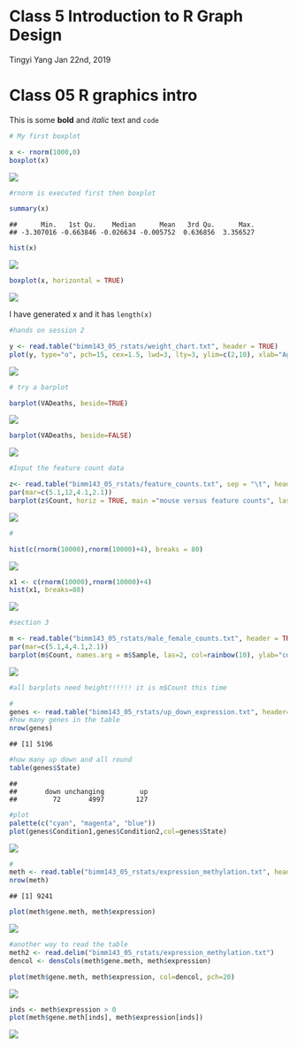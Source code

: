 Class 5 Introduction to R Graph Design
================
Tingyi Yang
Jan 22nd, 2019

Class 05 R graphics intro
=========================

This is some **bold** and *italic* text and `code`

``` r
# My first boxplot

x <- rnorm(1000,0)
boxplot(x)
```

![](class05_files/figure-markdown_github/unnamed-chunk-1-1.png)

``` r
#rnorm is executed first then boxplot

summary(x)
```

    ##      Min.   1st Qu.    Median      Mean   3rd Qu.      Max. 
    ## -3.307016 -0.663846 -0.026634 -0.005752  0.636856  3.356527

``` r
hist(x)
```

![](class05_files/figure-markdown_github/unnamed-chunk-1-2.png)

``` r
boxplot(x, horizontal = TRUE)
```

![](class05_files/figure-markdown_github/unnamed-chunk-1-3.png)

I have generated x and it has `length(x)`

``` r
#hands on session 2

y <- read.table("bimm143_05_rstats/weight_chart.txt", header = TRUE)
plot(y, type="o", pch=15, cex=1.5, lwd=3, lty=3, ylim=c(2,10), xlab="Age(months)", ylab="Weight(kg)", main = "Weight with Age")
```

![](class05_files/figure-markdown_github/unnamed-chunk-2-1.png)

``` r
# try a barplot

barplot(VADeaths, beside=TRUE)
```

![](class05_files/figure-markdown_github/unnamed-chunk-2-2.png)

``` r
barplot(VADeaths, beside=FALSE)
```

![](class05_files/figure-markdown_github/unnamed-chunk-2-3.png)

``` r
#Input the feature count data

z<- read.table("bimm143_05_rstats/feature_counts.txt", sep = "\t", header = TRUE)
par(mar=c(5.1,12,4.1,2.1))
barplot(z$Count, horiz = TRUE, main ="mouse versus feature counts", las=2, xlim= c(0,80000), names.arg = z$Feature)
```

![](class05_files/figure-markdown_github/unnamed-chunk-2-4.png)

``` r
#

hist(c(rnorm(10000),rnorm(10000)+4), breaks = 80)
```

![](class05_files/figure-markdown_github/unnamed-chunk-2-5.png)

``` r
x1 <- c(rnorm(10000),rnorm(10000)+4)
hist(x1, breaks=80)
```

![](class05_files/figure-markdown_github/unnamed-chunk-2-6.png)

``` r
#section 3

m <- read.table("bimm143_05_rstats/male_female_counts.txt", header = TRUE, sep="\t")
par(mar=c(5.1,4,4.1,2.1))
barplot(m$Count, names.arg = m$Sample, las=2, col=rainbow(10), ylab="counts")
```

![](class05_files/figure-markdown_github/unnamed-chunk-2-7.png)

``` r
#all barplots need height!!!!!! it is m$Count this time

#
genes <- read.table("bimm143_05_rstats/up_down_expression.txt", header=TRUE, sep="\t")
#how many genes in the table
nrow(genes)
```

    ## [1] 5196

``` r
#how many up down and all round
table(genes$State)
```

    ## 
    ##       down unchanging         up 
    ##         72       4997        127

``` r
#plot
palette(c("cyan", "magenta", "blue"))
plot(genes$Condition1,genes$Condition2,col=genes$State)
```

![](class05_files/figure-markdown_github/unnamed-chunk-2-8.png)

``` r
#
meth <- read.table("bimm143_05_rstats/expression_methylation.txt", header = TRUE, sep = "\t")
nrow(meth)
```

    ## [1] 9241

``` r
plot(meth$gene.meth, meth$expression)
```

![](class05_files/figure-markdown_github/unnamed-chunk-2-9.png)

``` r
#another way to read the table
meth2 <- read.delim("bimm143_05_rstats/expression_methylation.txt")
dencol <- densCols(meth$gene.meth, meth$expression)

plot(meth$gene.meth, meth$expression, col=dencol, pch=20)
```

![](class05_files/figure-markdown_github/unnamed-chunk-2-10.png)

``` r
inds <- meth$expression > 0
plot(meth$gene.meth[inds], meth$expression[inds])
```

![](class05_files/figure-markdown_github/unnamed-chunk-2-11.png)
